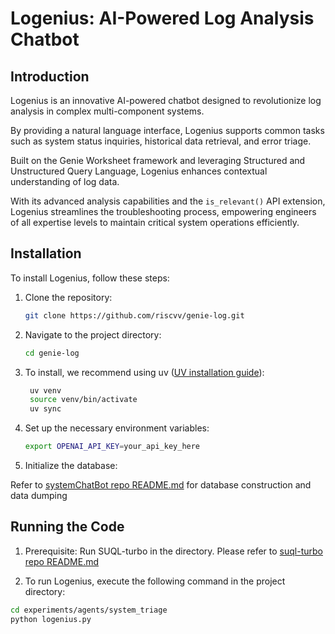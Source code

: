 # Logenius: AI-Powered Log Analysis Chatbot

## Introduction

Logenius is an innovative AI-powered chatbot designed to 
revolutionize log analysis in complex multi-component systems. 

By providing a natural language interface, Logenius supports common tasks 
such as system status inquiries, historical data retrieval, and error triage. 

Built on the Genie Worksheet framework and leveraging Structured and Unstructured Query Language, 
Logenius enhances contextual understanding of log data. 

With its advanced analysis capabilities and the `is_relevant()` API extension, 
Logenius streamlines the troubleshooting process, empowering engineers of all expertise levels 
to maintain critical system operations efficiently.


## Installation

To install Logenius, follow these steps:

1. Clone the repository:
   ```bash
   git clone https://github.com/riscvv/genie-log.git
   ```

2. Navigate to the project directory:
   ```bash
   cd genie-log
   ```

3. To install, we recommend using uv ([UV installation guide](https://github.com/astral-sh/uv?tab=readme-ov-file#installation)):
   ```bash
    uv venv
    source venv/bin/activate
    uv sync
   ```

4. Set up the necessary environment variables:
   ```bash
   export OPENAI_API_KEY=your_api_key_here
   ```

5. Initialize the database:

Refer to [systemChatBot repo README.md](https://github.com/riscvv/System-Triage-and-Monitor-ChatBot) for database construction and data dumping

## Running the Code

1. Prerequisite: Run SUQL-turbo in the directory. Please refer to [suql-turbo repo README.md](https://github.com/xiaofuhu/suql-turbo)

2. To run Logenius, execute the following command in the project directory:
```bash
cd experiments/agents/system_triage
python logenius.py
```